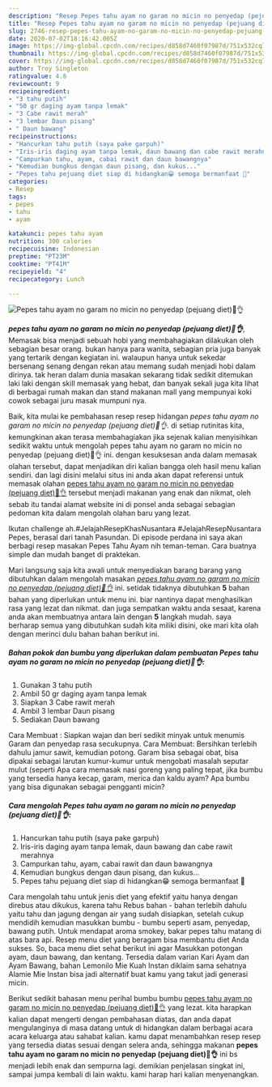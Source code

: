 ```yaml
---
description: "Resep Pepes tahu ayam no garam no micin no penyedap (pejuang diet)🤸👌, Sempurna"
title: "Resep Pepes tahu ayam no garam no micin no penyedap (pejuang diet)🤸👌, Sempurna"
slug: 2746-resep-pepes-tahu-ayam-no-garam-no-micin-no-penyedap-pejuang-diet-sempurna
date: 2020-07-02T18:16:42.005Z
image: https://img-global.cpcdn.com/recipes/d858d7460f07987d/751x532cq70/pepes-tahu-ayam-no-garam-no-micin-no-penyedap-pejuang-diet🤸👌-foto-resep-utama.jpg
thumbnail: https://img-global.cpcdn.com/recipes/d858d7460f07987d/751x532cq70/pepes-tahu-ayam-no-garam-no-micin-no-penyedap-pejuang-diet🤸👌-foto-resep-utama.jpg
cover: https://img-global.cpcdn.com/recipes/d858d7460f07987d/751x532cq70/pepes-tahu-ayam-no-garam-no-micin-no-penyedap-pejuang-diet🤸👌-foto-resep-utama.jpg
author: Troy Singleton
ratingvalue: 4.6
reviewcount: 9
recipeingredient:
- "3 tahu putih"
- "50 gr daging ayam tanpa lemak"
- "3 Cabe rawit merah"
- "3 lembar Daun pisang"
- " Daun bawang"
recipeinstructions:
- "Hancurkan tahu putih (saya pake garpuh)"
- "Iris-iris daging ayam tanpa lemak, daun bawang dan cabe rawit merahnya"
- "Campurkan tahu, ayam, cabai rawit dan daun bawangnya"
- "Kemudian bungkus dengan daun pisang, dan kukus..."
- "Pepes tahu pejuang diet siap di hidangkan😁 semoga bermanfaat 🙏"
categories:
- Resep
tags:
- pepes
- tahu
- ayam

katakunci: pepes tahu ayam 
nutrition: 300 calories
recipecuisine: Indonesian
preptime: "PT23M"
cooktime: "PT41M"
recipeyield: "4"
recipecategory: Lunch

---
```



![Pepes tahu ayam no garam no micin no penyedap (pejuang diet)🤸👌](https://img-global.cpcdn.com/recipes/d858d7460f07987d/751x532cq70/pepes-tahu-ayam-no-garam-no-micin-no-penyedap-pejuang-diet🤸👌-foto-resep-utama.jpg)

<b><i>pepes tahu ayam no garam no micin no penyedap (pejuang diet)🤸👌</i></b>, Memasak bisa menjadi sebuah hobi yang membahagiakan dilakukan oleh sebagian besar orang. bukan hanya para wanita, sebagian pria juga banyak yang tertarik dengan kegiatan ini. walaupun hanya untuk sekedar bersenang senang dengan rekan atau memang sudah menjadi hobi dalam dirinya. tak heran dalam dunia masakan sekarang tidak sedikit ditemukan laki laki dengan skill memasak yang hebat, dan banyak sekali juga kita lihat di berbagai rumah makan dan stand makanan mall yang mempunyai koki cowok sebagai juru masak mumpuni nya.

Baik, kita mulai ke pembahasan resep resep hidangan <i>pepes tahu ayam no garam no micin no penyedap (pejuang diet)🤸👌</i>. di setiap rutinitas kita, kemungkinan akan terasa membahagiakan jika sejenak kalian menyisihkan sedikit waktu untuk mengolah pepes tahu ayam no garam no micin no penyedap (pejuang diet)🤸👌 ini. dengan kesuksesan anda dalam memasak olahan tersebut, dapat menjadikan diri kalian bangga oleh hasil menu kalian sendiri. dan lagi disini melalui situs ini anda akan dapat referensi untuk memasak olahan <u>pepes tahu ayam no garam no micin no penyedap (pejuang diet)🤸👌</u> tersebut menjadi makanan yang enak dan nikmat, oleh sebab itu tandai alamat website ini di ponsel anda sebagai sebagian pedoman kita dalam mengolah olahan baru yang lezat.

Ikutan challenge ah.#JelajahResepKhasNusantara #JelajahResepNusantara Pepes, berasal dari tanah Pasundan. Di episode perdana ini saya akan berbagi resep masakan Pepes Tahu Ayam nih teman-teman. Cara buatnya simple dan mudah banget di praktekan.


Mari langsung saja kita awali untuk menyediakan barang barang yang dibutuhkan dalam mengolah masakan <u><i>pepes tahu ayam no garam no micin no penyedap (pejuang diet)🤸👌</i></u> ini. setidak tidaknya dibutuhkan <b>5</b> bahan bahan yang diperlukan untuk menu ini. biar nantinya dapat menghasilkan rasa yang lezat dan nikmat. dan juga sempatkan waktu anda sesaat, karena anda akan membuatnya antara lain dengan <b>5</b> langkah mudah. saya berharap semua yang dibutuhkan sudah kita miliki disini, oke mari kita olah dengan merinci dulu bahan bahan berikut ini.

<!--inarticleads1-->

##### Bahan pokok dan bumbu yang diperlukan dalam pembuatan Pepes tahu ayam no garam no micin no penyedap (pejuang diet)🤸👌:

1. Gunakan 3 tahu putih
1. Ambil 50 gr daging ayam tanpa lemak
1. Siapkan 3 Cabe rawit merah
1. Ambil 3 lembar Daun pisang
1. Sediakan  Daun bawang


Cara Membuat : Siapkan wajan dan beri sedikit minyak untuk menumis Garam dan penyedap rasa secukupnya. Cara Membuat: Bersihkan terlebih dahulu jamur sawit, kemudian potong. Garam bisa sebagai obat, bisa dipakai sebagai larutan kumur-kumur untuk mengobati masalah seputar mulut (seperti Apa cara memasak nasi goreng yang paling tepat, jika bumbu yang tersedia hanya kecap, garam, merica dan kaldu ayam? Apa bumbu yang bisa digunakan sebagai pengganti micin? 

<!--inarticleads2-->

##### Cara mengolah Pepes tahu ayam no garam no micin no penyedap (pejuang diet)🤸👌:

1. Hancurkan tahu putih (saya pake garpuh)
1. Iris-iris daging ayam tanpa lemak, daun bawang dan cabe rawit merahnya
1. Campurkan tahu, ayam, cabai rawit dan daun bawangnya
1. Kemudian bungkus dengan daun pisang, dan kukus...
1. Pepes tahu pejuang diet siap di hidangkan😁 semoga bermanfaat 🙏


Cara mengolah tahu untuk jenis diet yang efektif yaitu hanya dengan direbus atau dikukus, karena tahu Rebus bahan - bahan terlebih dahulu yaitu tahu dan jagung dengan air yang sudah disiapkan, setelah cukup mendidih kemudian masukkan bumbu - bumbu seperti asam, penyedap, bawang putih. Untuk mendapat aroma smokey, bakar pepes tahu matang di atas bara api. Resep menu diet yang beragam bisa membantu diet Anda sukses. So, baca menu diet sehat berikut ini agar Masukkan potongan ayam, daun bawang, dan kentang. Tersedia dalam varian Kari Ayam dan Ayam Bawang, bahan Lemonilo Mie Kuah Instan diklaim sama sehatnya Alamie Mie Instan bisa jadi alternatif buat kamu yang takut jadi generasi micin. 

Berikut sedikit bahasan menu perihal bumbu bumbu <u>pepes tahu ayam no garam no micin no penyedap (pejuang diet)🤸👌</u> yang lezat. kita harapkan kalian dapat mengerti dengan pembahasan diatas, dan anda dapat mengulanginya di masa datang untuk di hidangkan dalam berbagai acara acara keluarga atau sahabat kalian. kamu dapat menambahkan resep resep yang tersedia diatas sesuai dengan selera anda, sehingga makanan <b>pepes tahu ayam no garam no micin no penyedap (pejuang diet)🤸👌</b> ini bs menjadi lebih enak dan sempurna lagi. demikian penjelasan singkat ini, sampai jumpa kembali di lain waktu. kami harap hari kalian menyenangkan.

